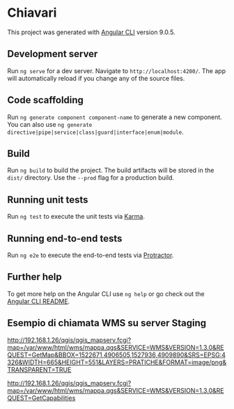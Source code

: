# Chiavari

This project was generated with [Angular CLI](https://github.com/angular/angular-cli) version 9.0.5.

## Development server

Run `ng serve` for a dev server. Navigate to `http://localhost:4200/`. The app will automatically reload if you change any of the source files.

## Code scaffolding

Run `ng generate component component-name` to generate a new component. You can also use `ng generate directive|pipe|service|class|guard|interface|enum|module`.

## Build

Run `ng build` to build the project. The build artifacts will be stored in the `dist/` directory. Use the `--prod` flag for a production build.

## Running unit tests

Run `ng test` to execute the unit tests via [Karma](https://karma-runner.github.io).

## Running end-to-end tests

Run `ng e2e` to execute the end-to-end tests via [Protractor](http://www.protractortest.org/).

## Further help

To get more help on the Angular CLI use `ng help` or go check out the [Angular CLI README](https://github.com/angular/angular-cli/blob/master/README.md).


## Esempio di chiamata WMS su server Staging

http://192.168.1.26/qgis/qgis_mapserv.fcgi?map=/var/www/html/wms/mappa.qgs&SERVICE=WMS&VERSION=1.3.0&REQUEST=GetMap&BBOX=1522671,4906505,1527936,4909890&SRS=EPSG:4326&WIDTH=665&HEIGHT=551&LAYERS=PRATICHE&FORMAT=image/png&TRANSPARENT=TRUE

http://192.168.1.26/qgis/qgis_mapserv.fcgi?map=/var/www/html/wms/mappa.qgs&SERVICE=WMS&VERSION=1.3.0&REQUEST=GetCapabilities